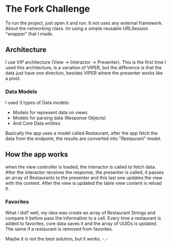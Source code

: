 # The Fork Challenge

To run the project, just open it and run. It not uses any external framework.
About the networking class. Im using a simple reusable URLSession "wrapper" that I made.


## Architecture
I use VIP architecture (View -> Interactor -> Presenter). This is the first time I used this architecture, is a variation of VIPER, but the difference is that the data just have one direction, besides VIPER where the presenter works like a pivot.

### Data Models
I used 3 types of Data models:
* Models for represent data on views
* Models for parsing data (Response Objects)
* And Core Data entities

Basically the app uses a model called Restaurant, after the app fetch the data from the endpoint, the results are converted into "Restaurant" model.

## How the app works

when the view controller is loaded, the interactor is called to fetch data. After the interactor receives the response, the presenter is called, it passes an array of Restaurants to the presenter and this last one updates the view with the content.
After the view is updated the table view content is reload it.

### Favorites
What i did? well, my idea was create an array of Restaurant Strings and compare it before pass the information to a cell.
Every time a restaurant is added to favorites, core data saves it and the array of UUIDs is updated. The same if a restaurant is removed from favorites.

Maybe it is not the best solution, but it works. -.-